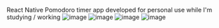React Native Pomodoro timer app developed for personal use while I'm studying / working
![image](https://github.com/user-attachments/assets/ceb4bba9-a697-4424-bd60-d85e49b42fe6)
![image](https://github.com/user-attachments/assets/0245b8d6-d431-4ef2-8e7c-106b08042fdf)
![image](https://github.com/user-attachments/assets/fa9d398c-cfd8-4a58-b0a2-07233185cc7b)
![image](https://github.com/user-attachments/assets/f3b34ee9-6792-4a22-9ced-a91577d747ae)
